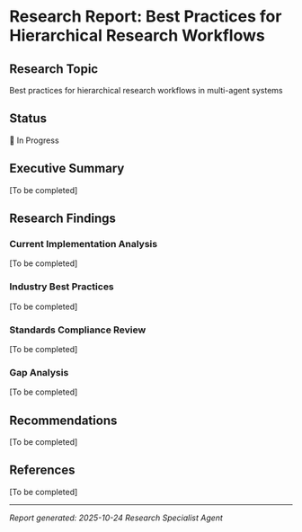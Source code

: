 # Research Report: Best Practices for Hierarchical Research Workflows

## Research Topic
Best practices for hierarchical research workflows in multi-agent systems

## Status
🔄 In Progress

## Executive Summary
[To be completed]

## Research Findings

### Current Implementation Analysis
[To be completed]

### Industry Best Practices
[To be completed]

### Standards Compliance Review
[To be completed]

### Gap Analysis
[To be completed]

## Recommendations
[To be completed]

## References
[To be completed]

---
*Report generated: 2025-10-24*
*Research Specialist Agent*
